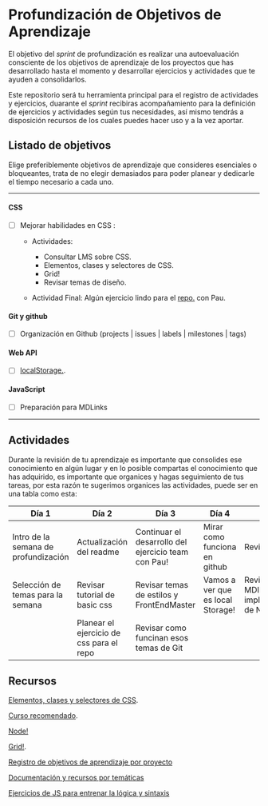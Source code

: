 # Profundización de Objetivos de Aprendizaje

El objetivo del *sprint* de profundización es realizar una autoevaluación consciente de los objetivos de aprendizaje de los proyectos que has desarrollado hasta el momento y desarrollar ejercicios y actividades que te ayuden a consolidarlos.

Este repositorio será tu herramienta principal para el registro de actividades y ejercicios, duarante el *sprint* recibiras acompañamiento para la definición de ejercicios y actividades según tus necesidades, así mismo tendrás a disposición recursos de los cuales puedes hacer uso y a la vez aportar.


## Listado de objetivos
Elige preferiblemente objetivos de aprendizaje que consideres esenciales o bloqueantes, trata de no elegir demasiados para poder planear y dedicarle el tiempo necesario a cada uno.

----
#### CSS

- [ ] Mejorar habilidades en CSS :
    - Actividades:
        * Consultar LMS sobre CSS.
        * Elementos, clases y selectores de CSS.
        * Grid!
        * Revisar temas de diseño.

    - Actividad Final: Algún ejercicio lindo para el [repo.](https://github.com/dapino/daily-js) con Pau. 
    
#### Git y github

-[ ] Organización en Github (projects | issues | labels | milestones | tags)

#### Web API

- [ ] [localStorage.](https://developer.mozilla.org/es/docs/Web/API/Window/localStorage).

#### JavaScript

- [ ] Preparación para MDLinks


----


## Actividades
Durante la revisión de tu aprendizaje es importante que consolides ese conocimiento en algún lugar y en lo posible compartas el conocimiento que has adquirido, es importante que organices y hagas seguimiento de tus tareas, por esta razón te sugerimos organices las actividades, puede ser en una tabla como esta:

| Día 1 | Día 2 | Día 3 |  Día 4 |  Día 5 | 
| - | - | - | - | - | 
| Intro de la semana de profundización | Actualización del readme | Continuar el desarrollo del ejercicio team con Pau! |Mirar como funciona en github |Revisar Node | 
| Selección de temas para la semana | Revisar tutorial de basic css  | Revisar temas de estilos y FrontEndMaster | Vamos a ver que es local Storage! | Revisar MDlinks y la implementación de Node. | 
|  | Planear el ejercicio de css para el repo | Revisar como funcinan esos temas de Git | |  |


## Recursos

[Elementos, clases y selectores de CSS](https://www.youtube.com/playlist?list=PL4cUxeGkcC9ivBf_eKCPIAYXWzLlPAm6G).

[Curso recomendado](https://frontendmasters.com/courses/design-for-developers/).

[Node!](https://www.youtube.com/playlist?list=PL4cUxeGkcC9jsz4LDYc6kv3ymONOKxwBU)

[Grid!](https://www.youtube.com/watch?v=x7tLPhnA06w&list=PL4cUxeGkcC9itC4TxYMzFCfveyutyPOCY).

[Registro de objetivos de aprendizaje por proyecto](https://docs.google.com/spreadsheets/d/1COBWl-Mu4d1tvEIdOIY8qkgB6Wklxmwss0neMVGCMJs/edit#gid=502701538)

[Documentación y recursos por temáticas](https://github.com/dapino/Learning-Resources)

[Ejercicios de JS para entrenar la lógica y sintaxis](https://github.com/dapino/daily-js)

